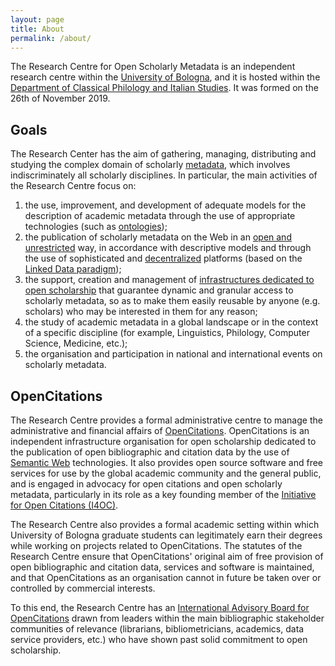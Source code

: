 ```yaml
---
layout: page
title: About
permalink: /about/
---
```


The Research Centre for Open Scholarly Metadata is an independent research centre within the [University of Bologna](https://www.unibo.it/en), and it is hosted within the [Department of Classical Philology and Italian Studies](http://www.ficlit.unibo.it). It was formed on the 26th of November 2019.

## Goals

The Research Center has the aim of gathering, managing, distributing and studying the complex domain of scholarly [metadata](https://en.wikipedia.org/wiki/Metadata), which involves indiscriminately all scholarly disciplines. In particular, the main activities of the Research Centre focus on: 

1. the use, improvement, and development of adequate models for the description of academic metadata through the use of appropriate technologies (such as [ontologies](https://en.wikipedia.org/wiki/Ontology_(information_science))); 
2. the publication of scholarly metadata on the Web in an [open and unrestricted](https://opendefinition.org/) way, in accordance with descriptive models and through the use of sophisticated and [decentralized](https://shared-digital.eu/decentralise-infrastructure/) platforms (based on the [Linked Data paradigm](https://en.wikipedia.org/wiki/Linked_data)); 
3. the support, creation and management of [infrastructures dedicated to open scholarship](https://cameronneylon.net/blog/principles-for-open-scholarly-infrastructures/) that guarantee dynamic and granular access to scholarly metadata, so as to make them easily reusable by anyone (e.g. scholars) who may be interested in them for any reason; 
4. the study of academic metadata in a global landscape or in the context of a specific discipline (for example, Linguistics, Philology, Computer Science, Medicine, etc.); 
5. the organisation and participation in national and international events on scholarly metadata.

## OpenCitations

The Research Centre provides a formal administrative centre to manage the administrative and financial affairs of [OpenCitations](http://opencitations.net). OpenCitations is an independent infrastructure organisation for open scholarship dedicated to the publication of open bibliographic and citation data by the use of [Semantic Web](https://en.wikipedia.org/wiki/Semantic_Web) technologies. It also provides open source software and free services for use by the global academic community and the general public, and is engaged in advocacy for open citations and open scholarly metadata, particularly in its role as a key founding member of the [Initiative for Open Citations (I4OC)](https://i4oc.org).

The Research Centre also provides a formal academic setting within which University of Bologna graduate students can legitimately earn their degrees while working on projects related to OpenCitations. The statutes of the Research Centre ensure that OpenCitations' original aim of free provision of open bibliographic and citation data, services and software is maintained, and that OpenCitations as an organisation cannot in future be taken over or controlled by commercial interests.

To this end, the Research Centre has an [International Advisory Board for OpenCitations](/board) drawn from leaders within the main bibliographic stakeholder communities of relevance (librarians, bibliometricians, academics, data service providers, etc.) who have shown past solid commitment to open scholarship.
